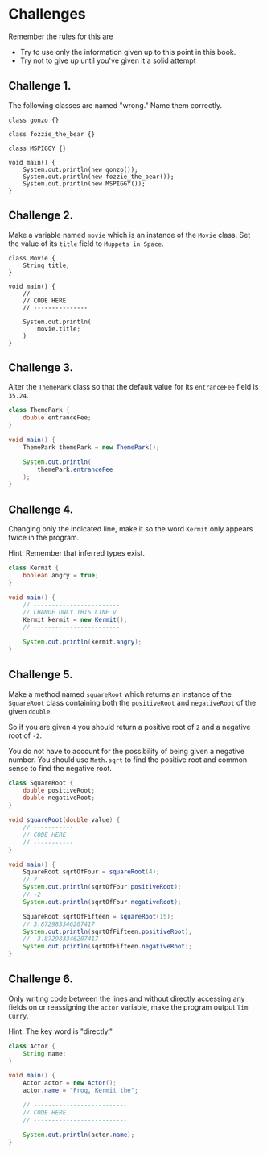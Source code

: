 # Challenges

Remember the rules for this are

- Try to use only the information given up to this point in this book.
- Try not to give up until you've given it a solid attempt

## Challenge 1.

The following classes are named "wrong." Name them correctly.

```java,editable
class gonzo {}

class fozzie_the_bear {}

class MSPIGGY {}

void main() {
    System.out.println(new gonzo());
    System.out.println(new fozzie_the_bear());
    System.out.println(new MSPIGGY());
}
```

## Challenge 2.

Make a variable named `movie` which is an instance of the `Movie` class.
Set the value of its `title` field to `Muppets in Space`.

```java,editable
class Movie {
    String title;
}

void main() {
    // ---------------
    // CODE HERE
    // ---------------

    System.out.println(
        movie.title;
    )
}
```

## Challenge 3.

Alter the `ThemePark` class so that the default value
for its `entranceFee` field is `35.24`.

```java
class ThemePark {
    double entranceFee;
}

void main() {
    ThemePark themePark = new ThemePark();

    System.out.println(
        themePark.entranceFee
    );
}
```

## Challenge 4.

Changing only the indicated line,
make it so the word `Kermit` only appears twice in the
program.

Hint: Remember that inferred types exist.

```java
class Kermit {
    boolean angry = true;
}

void main() {
    // ------------------------
    // CHANGE ONLY THIS LINE v
    Kermit kermit = new Kermit();
    // ------------------------

    System.out.println(kermit.angry);
}
```

## Challenge 5.

Make a method named `squareRoot` which returns an
instance of the `SquareRoot` class containing both
the `positiveRoot` and `negativeRoot` of the given `double`.

So if you are given `4` you should return a positive root
of `2` and a negative root of `-2`.

You do not have to account for the possibility of being given a negative
number. You should use `Math.sqrt` to find the positive root and common
sense to find the negative root.

```java
class SquareRoot {
    double positiveRoot;
    double negativeRoot;
}

void squareRoot(double value) {
    // -----------
    // CODE HERE
    // -----------
}

void main() {
    SquareRoot sqrtOfFour = squareRoot(4);
    // 2
    System.out.println(sqrtOfFour.positiveRoot);
    // -2
    System.out.println(sqrtOfFour.negativeRoot);

    SquareRoot sqrtOfFifteen = squareRoot(15);
    // 3.872983346207417
    System.out.println(sqrtOfFifteen.positiveRoot);
    // -3.872983346207417
    System.out.println(sqrtOfFifteen.negativeRoot);
}
```

## Challenge 6.

Only writing code between the lines and without directly accessing any fields on or reassigning the `actor` variable, make the program output `Tim Curry`.

Hint: The key word is "directly."

```java
class Actor {
    String name;
}

void main() {
    Actor actor = new Actor();
    actor.name = "Frog, Kermit the";

    // --------------------------
    // CODE HERE
    // --------------------------

    System.out.println(actor.name);
}
```